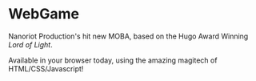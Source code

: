 # WebGame
Nanoriot Production's hit new MOBA, based on the Hugo Award Winning *Lord of Light*.

Available in your browser today, using the amazing magitech of HTML/CSS/Javascript!
